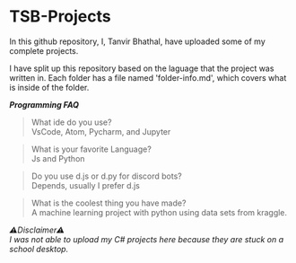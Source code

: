 # TSB-Projects
In this github repository, I, Tanvir Bhathal, have uploaded some of my complete projects.

I have split up this repository based on the laguage that the project was written in.
Each folder has a file named 'folder-info.md', which covers what is inside of the folder.

___Programming FAQ___

>What ide do you use?          
>VsCode, Atom, Pycharm, and Jupyter

>What is your favorite Language?        
>Js and Python

>Do you use d.js or d.py for discord bots?      
>Depends, usually I prefer d.js

>What is the coolest thing you have made?         
>A machine learning project with python using data sets from kraggle.

*⚠Disclaimer⚠*         
*I was not able to upload my C# projects here because they are stuck on a school desktop.*

